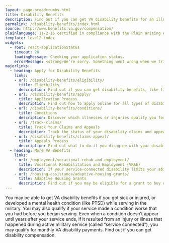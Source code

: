 ```yaml
---
layout: page-breadcrumbs.html
title: Disability Benefits
description: Find out if you can get VA disability benefits for an illness or injury, including a mental health condition, related to your military service. 
permalink: /disability-benefits/index.html
source: http://www.benefits.va.gov/compensation/
plainlanguage: 11-2-16 certified in compliance with the Plain Writing Act
template: level2-index
widgets:
  - root: react-applicationStatus
    timeout: 20
    loadingMessage: Checking your application status.
    errorMessage: <strong>We’re sorry. Something went wrong when we tried to load your saved application.</strong><br/>Please try refreshing your browser in a few minutes.
majorlinks:
  - heading: Apply for Disability Benefits
    links:
    - url: /disability-benefits/eligibility/
      title: Eligibility
      description: Find out if you can get disability benefits, like financial support and health care, from VA.
    - url: /disability-benefits/apply/
      title: Application Process
      description: Find out how to apply online for all types of disability claims, including a claim for increased compensation.
    - url: /disability-benefits/conditions/
      title: Conditions
      description: Discover which illnesses or injuries qualify you for benefits.
    - url: /track-claims/
      title: Track Your Claims and Appeals
      description: Track the status of your disability claims and appeals.
    - url: /disability-benefits/claims-appeal/
      title: Appeals Process
      description: Find out what to do if you disagree with your disability rating decision.
  - heading: More VA Benefits
    links:
    - url: /employment/vocational-rehab-and-employment/
      title: Vocational Rehabilitation and Employment (VR&E)
      description: If your service-connected disability limits your ability to work or prevents you from working, find out if you can get VR&E benefits and services—like help exploring employment options and getting more training if required.
    - url: /housing-assistance/adaptive-housing-grants/
      title: Adaptive Housing Grants
      description: Find out if you may be eligible for a grant to buy or change a home to meet your needs and help you live more independently with your service-connected disability.
---
```


<div class="va-introtext">

You may be able to get VA disability benefits if you got sick or injured, or developed a mental health condition (like PTSD) while serving in the military. You may also qualify if your service made a condition worse that you had before you began serving. Even when a condition doesn’t appear until years after your service ends, if it resulted from an injury or illness that happened during active military service (called “service connected”), you may qualify for monthly VA disability payments. Find out if you can get disability compensation.


</div>

<div id="react-applicationStatus" data-hide-apply-button class="static-page-widget"></div>
